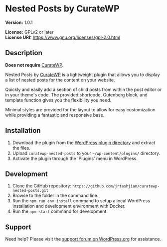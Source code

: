 # Nested Posts by CurateWP
**Version:** 1.0.1

**License:** GPLv2 or later\
**License URI:** https://www.gnu.org/licenses/gpl-2.0.html

## Description
**Does not require** [CurateWP](https://curatewp.com).

Nested Posts by [CurateWP](https://curatewp.com) is a lightweight plugin that allows you to display a list of nested posts for the content on your website.

Quickly and easily add a section of child posts from within the post editor or in your theme's code. The provided shortcode, Gutenberg block, and template function gives you the flexibility you need.

Minimal styles are provided for the layout to allow for easy customization while providing a fantastic and responsive base.

## Installation

1. Download the plugin from the [WordPress plugin directory](https://wordpress.org/plugins/curatewp-nested-posts/) and extract the files.
2. Upload `curatewp-nested-posts` to your `~/wp-content/plugins/` directory.
3. Activate the plugin through the 'Plugins' menu in WordPress.

## Development
1. Clone the GitHub repository: `https://github.com/jrtashjian/curatewp-nested-posts.git`
2. Browse to the folder in the command line.
3. Run the `npm run env install` command to setup a local WordPress installation and development environment with Docker.
4. Run the `npm start` command for development.

## Support
Need help? Please visit the [support forum on WordPress.org](https://wordpress.org/support/plugin/curatewp-nested-posts/) for assistance.